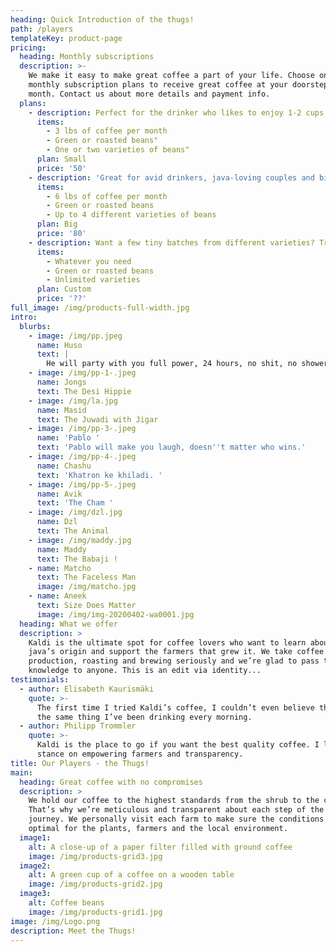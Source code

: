 ```yaml
---
heading: Quick Introduction of the thugs!
path: /players
templateKey: product-page
pricing:
  heading: Monthly subscriptions
  description: >-
    We make it easy to make great coffee a part of your life. Choose one of our
    monthly subscription plans to receive great coffee at your doorstep each
    month. Contact us about more details and payment info.
  plans:
    - description: Perfect for the drinker who likes to enjoy 1-2 cups per day.
      items:
        - 3 lbs of coffee per month
        - Green or roasted beans"
        - One or two varieties of beans"
      plan: Small
      price: '50'
    - description: 'Great for avid drinkers, java-loving couples and bigger crowds'
      items:
        - 6 lbs of coffee per month
        - Green or roasted beans
        - Up to 4 different varieties of beans
      plan: Big
      price: '80'
    - description: Want a few tiny batches from different varieties? Try our custom plan
      items:
        - Whatever you need
        - Green or roasted beans
        - Unlimited varieties
      plan: Custom
      price: '??'
full_image: /img/products-full-width.jpg
intro:
  blurbs:
    - image: /img/pp.jpeg
      name: Huso
      text: |
        He will party with you full power, 24 hours, no shit, no shower.
    - image: /img/pp-1-.jpeg
      name: Jongs
      text: The Desi Hippie
    - image: /img/la.jpg
      name: Masid
      text: The Juwadi with Jigar
    - image: /img/pp-3-.jpeg
      name: 'Pablo '
      text: 'Pablo will make you laugh, doesn''t matter who wins.'
    - image: /img/pp-4-.jpeg
      name: Chashu
      text: 'Khatron ke khiladi. '
    - image: /img/pp-5-.jpeg
      name: Avik
      text: 'The Cham '
    - image: /img/dzl.jpg
      name: Dzl
      text: The Animal
    - image: /img/maddy.jpg
      name: Maddy
      text: The Babaji !
    - name: Matcho
      text: The Faceless Man
      image: /img/matcho.jpg
    - name: Aneek
      text: Size Does Matter
      image: /img/img-20200402-wa0001.jpg
  heading: What we offer
  description: >
    Kaldi is the ultimate spot for coffee lovers who want to learn about their
    java’s origin and support the farmers that grew it. We take coffee
    production, roasting and brewing seriously and we’re glad to pass that
    knowledge to anyone. This is an edit via identity...
testimonials:
  - author: Elisabeth Kaurismäki
    quote: >-
      The first time I tried Kaldi’s coffee, I couldn’t even believe that was
      the same thing I’ve been drinking every morning.
  - author: Philipp Trommler
    quote: >-
      Kaldi is the place to go if you want the best quality coffee. I love their
      stance on empowering farmers and transparency.
title: Our Players - the Thugs!
main:
  heading: Great coffee with no compromises
  description: >
    We hold our coffee to the highest standards from the shrub to the cup.
    That’s why we’re meticulous and transparent about each step of the coffee’s
    journey. We personally visit each farm to make sure the conditions are
    optimal for the plants, farmers and the local environment.
  image1:
    alt: A close-up of a paper filter filled with ground coffee
    image: /img/products-grid3.jpg
  image2:
    alt: A green cup of a coffee on a wooden table
    image: /img/products-grid2.jpg
  image3:
    alt: Coffee beans
    image: /img/products-grid1.jpg
image: /img/Logo.png
description: Meet the Thugs!
---
```

